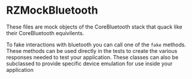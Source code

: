 # RZMockBluetooth
These files are mock objects of the CoreBluetooth stack that quack like their CoreBluetooth equivilents. 

To fake interactions with bluetooth you can call one of the `fake` methods. These methods can be used directly in the tests to create the various responses needed to test your application. These classes can also be subclassed to provide specific device emulation for use inside your application
